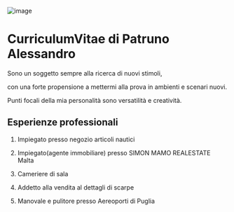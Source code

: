   ![image](https://github.com/user-attachments/assets/06cf81ff-f468-4eb3-8655-1c0baf7b1732)



 
# CurriculumVitae di Patruno Alessandro

Sono un soggetto sempre alla ricerca di nuovi stimoli,

con una forte propensione a mettermi alla prova in ambienti e scenari nuovi.

Punti focali della mia personalità sono versatilità e creatività.

## Esperienze professionali
1. Impiegato presso negozio articoli nautici

2. Impiegato(agente immobiliare) presso SIMON MAMO REALESTATE Malta

3. Cameriere di sala

4. Addetto alla vendita al dettagli di scarpe

5. Manovale e pulitore presso Aereoporti di Puglia

